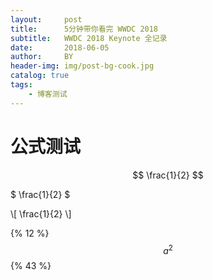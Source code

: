 ```yaml
---
layout:     post
title:      5分钟带你看完 WWDC 2018
subtitle:   WWDC 2018 Keynote 全记录
date:       2018-06-05
author:     BY
header-img: img/post-bg-cook.jpg
catalog: true
tags:
    - 博客测试
---
```




# 公式测试


$$
\frac{1}{2}
$$

$ \frac{1}{2} $

\\[ \frac{1}{2} \\]

{% 12 %}
$$ a^2$$
{%  43  %}